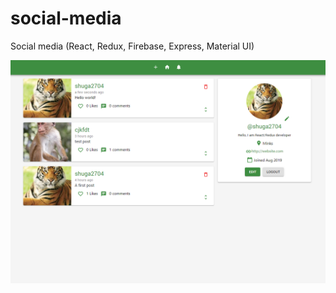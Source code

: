 # social-media
Social media (React, Redux, Firebase, Express, Material UI)

![Preview](preview.png "Preview")
